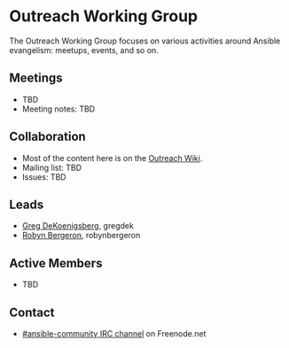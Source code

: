 # Outreach Working Group

The Outreach Working Group focuses on various activities around Ansible evangelism: meetups, events, and so on.

## Meetings
* TBD
* Meeting notes: TBD

## Collaboration

* Most of the content here is on the [Outreach Wiki](https://github.com/ansible/community/wiki/Outreach).
* Mailing list: TBD
* Issues: TBD

## Leads
* [Greg DeKoenigsberg](https://github.com/gregdek), gregdek
* [Robyn Bergeron](https://github.com/robynbergeron), robynbergeron

## Active Members
* TBD

## Contact
* [#ansible-community IRC channel](https://webchat.freenode.net/?channels=ansible-community) on Freenode.net
